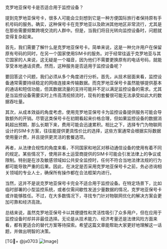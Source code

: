 克罗地亚保号卡是否适合用于监控设备？

提到克罗地亚保号卡，很多人可能会立刻想到它是一种方便国际旅行者保持原有手机号码的服务。确实，这种保号卡在克罗地亚以及欧洲其他地区非常流行，尤其是在那些需要频繁跨境交流的人群中。但是，当我们将目光转向监控设备时，问题就变得复杂起来。

首先，我们需要了解什么是克罗地亚保号卡。简单来说，这是一种允许用户在保留原有号码的同时，在另一个国家使用SIM卡的服务。对于经常往返于克罗地亚与其它国家的人来说，这无疑是一个福音，因为他们不需要更换原有的电话号码，就能享受本地通话资费。然而，这种服务是否适用于监控设备呢？

要回答这个问题，我们必须从多个角度进行分析。首先，从技术层面来看，监控设备通常需要持续稳定的网络连接来传输数据。而克罗地亚保号卡虽然能够提供基本的通话和短信功能，但其数据流量的支持可能并不足以满足监控设备的需求。尤其是当监控设备需要实时上传高清视频流时，现有的套餐很可能无法承受如此大的数据吞吐量。

其次，从成本效益的角度考虑，使用克罗地亚保号卡为监控设备提供服务可能会导致额外的开销。尽管这类保号卡在初期看起来价格合理，但如果监控设备的数据消耗超出预期，那么长期下来，费用可能会迅速累积。相比之下，选择专门为物联网设计的SIM卡方案，往往能提供更具性价比的选择，这些方案通常会根据实际数据使用量计费，并且提供更灵活的套餐选项。

再者，从法律合规性的角度来看，不同国家和地区对移动通信设备的使用有着不同的规定。某些情况下，使用非本土运营商提供的SIM卡可能会引发法律上的争议或限制。特别是在涉及敏感领域如公共安全监控时，任何不符合当地法律法规的行为都可能导致严重的后果。因此，在决定是否采用克罗地亚保号卡之前，务必咨询相关领域的专业人士，确保所有操作都在合法框架内进行。

当然，这并不是说克罗地亚保号卡完全不适合用于监控设备。在特定场景下，比如临时部署的小型监控系统，或者仅需间歇性发送少量数据的情况，克罗地亚保号卡或许能够胜任。不过，在大多数情况下，寻找专门针对物联网优化的解决方案会更加可靠和经济高效。

总结来说，虽然克罗地亚保号卡以其便捷性和灵活性吸引了众多用户，但在应用于监控设备时却并非最佳选择。无论是从技术能力、经济考量还是法律风险方面来看，都有更适合的替代方案等待探索。希望这篇文章能帮助大家更好地理解这一话题，并做出明智的决策。

[TG💪+ @jx0703 ![Image](https://github.com/user-attachments/assets/dbca1d08-cadb-493c-b0ec-ad6f7a83f270)]
